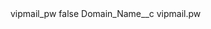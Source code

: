 <?xml version="1.0" encoding="UTF-8"?>
<CustomMetadata xmlns="http://soap.sforce.com/2006/04/metadata" xmlns:xsi="http://www.w3.org/2001/XMLSchema-instance" xmlns:xsd="http://www.w3.org/2001/XMLSchema">
    <label>vipmail_pw</label>
    <protected>false</protected>
    <values>
        <field>Domain_Name__c</field>
        <value xsi:type="xsd:string">vipmail.pw</value>
    </values>
</CustomMetadata>
